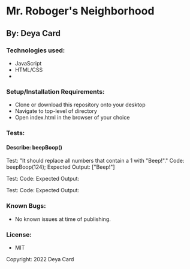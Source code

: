 # Mr. Roboger's Neighborhood

## By: Deya Card

### Technologies used:

* JavaScript
* HTML/CSS
* 

### Setup/Installation Requirements:

* Clone or download this repository onto your desktop
* Navigate to top-level of directory
* Open index.html in the browser of your choice


### Tests:


#### Describe: beepBoop()

Test: "It should replace all numbers that contain a 1 with "Beep!"."
Code: beepBoop(124);
Expected Output: ["Beep!"]

Test:
Code:
Expected Output:

Test:
Code:
Expected Output:








### Known Bugs:
* No known issues at time of publishing.



### License: 
* MIT

Copyright: 2022 Deya Card


